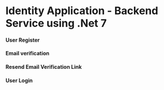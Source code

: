 # Identity Application - Backend Service using .Net 7

#### User Register
#### Email verification
#### Resend Email Verification Link
#### User Login


